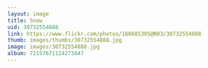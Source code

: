 ```yaml
---
layout: image
title: Snow
uid: 30732554888
link: https://www.flickr.com/photos/160685305@N03/30732554888
thumb: images/thumbs/30732554888.jpg
image: images/30732554888.jpg
album: 72157671124273447
---
```


